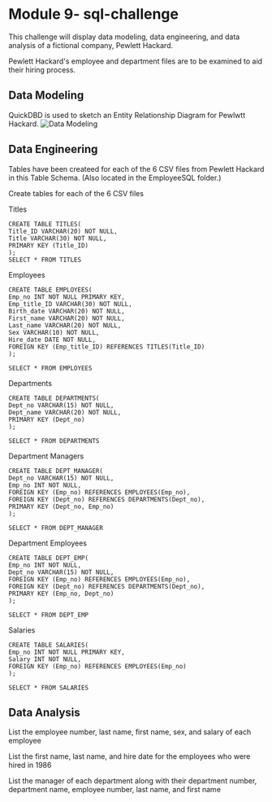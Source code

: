 # Module 9- sql-challenge
This challenge will display data modeling, data engineering, and data analysis of a fictional company, Pewlett Hackard.

Pewlett Hackard's employee and department files are to be examined to aid their hiring process. 


## Data Modeling 
QuickDBD is used to sketch an Entity Relationship Diagram for Pewlwtt Hackard.
![Data Modeling ](https://user-images.githubusercontent.com/121995835/228045206-e0fa6b98-1c31-425c-9127-f1cf99c88e9b.png)


## Data Engineering 
Tables have been createed for each of the 6 CSV files from Pewlett Hackard in this Table Schema. (Also located in the EmployeeSQL folder.)

Create tables for each of the 6 CSV files 


Titles  

	CREATE TABLE TITLES(
	Title_ID VARCHAR(20) NOT NULL,
	Title VARCHAR(30) NOT NULL,
	PRIMARY KEY (Title_ID)
	);
	SELECT * FROM TITLES

Employees 

	CREATE TABLE EMPLOYEES(
	Emp_no INT NOT NULL PRIMARY KEY,
	Emp_title_ID VARCHAR(30) NOT NULL,
	Birth_date VARCHAR(20) NOT NULL,
	First_name VARCHAR(20) NOT NULL,
	Last_name VARCHAR(20) NOT NULL,
	Sex VARCHAR(10) NOT NULL, 
	Hire_date DATE NOT NULL,
	FOREIGN KEY (Emp_title_ID) REFERENCES TITLES(Title_ID)
	);

	SELECT * FROM EMPLOYEES

Departments 

	CREATE TABLE DEPARTMENTS(
	Dept_no VARCHAR(15) NOT NULL,
	Dept_name VARCHAR(20) NOT NULL,
	PRIMARY KEY (Dept_no)
	);

	SELECT * FROM DEPARTMENTS

Department Managers

	CREATE TABLE DEPT_MANAGER(
	Dept_no VARCHAR(15) NOT NULL,
	Emp_no INT NOT NULL,
	FOREIGN KEY (Emp_no) REFERENCES EMPLOYEES(Emp_no),
	FOREIGN KEY (Dept_no) REFERENCES DEPARTMENTS(Dept_no),
	PRIMARY KEY (Dept_no, Emp_no)
	);

	SELECT * FROM DEPT_MANAGER

Department Employees

	CREATE TABLE DEPT_EMP(
	Emp_no INT NOT NULL,
	Dept_no VARCHAR(15) NOT NULL,
	FOREIGN KEY (Emp_no) REFERENCES EMPLOYEES(Emp_no),
	FOREIGN KEY (Dept_no) REFERENCES DEPARTMENTS(Dept_no),
	PRIMARY KEY (Emp_no, Dept_no)
	);

	SELECT * FROM DEPT_EMP

Salaries 

	CREATE TABLE SALARIES(
	Emp_no INT NOT NULL PRIMARY KEY,
	Salary INT NOT NULL,
	FOREIGN KEY (Emp_no) REFERENCES EMPLOYEES(Emp_no)
	);

	SELECT * FROM SALARIES
	

## Data Analysis
List the employee number, last name, first name, sex, and salary of each employee

List the first name, last name, and hire date for the employees who were hired in 1986 

List the manager of each department along with their department number, department name, employee number, last name, and first name

